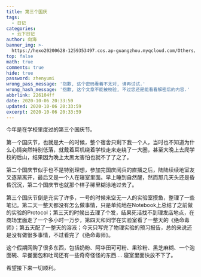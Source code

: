 ```yaml
---
title: 第三个国庆
tags:
  - 日记
categories:
  - 云下日记
author: 向海
banner_img: >-
  https://hexo20200628-1259353497.cos.ap-guangzhou.myqcloud.com/Others/Fluid/post/post2.jpg
top: false
math: true
comments: true
hide: true
password: zhenyumi
wrong_pass_message: '抱歉, 这个密码看着不太对, 请再试试.'
wrong_hash_message: '抱歉, 这个文章不能被校验, 不过您还是能看看解密后的内容.'
abbrlink: 226104ff
date: 2020-10-06 20:33:59
updated: 2020-10-06 20:33:59
excerpt: 2020-10-06 20:33:59
---
```


今年是在学校里度过的第三个国庆节。

第一个国庆节，也就是大一的时候，整个宿舍只剩下我一个人，当时也不知道为什么心情突然特别低落，就戴着耳机绕着学校走来走绕了一大圈，甚至大晚上去爬学校的后山，结果因为晚上太黑太害怕也就不了了之了。

第二个国庆节似乎也不是特别理想，参加完国庆阅兵的直播之后，陆陆续续地室友又逐渐离开，最后又是一个人在寝室里面。早上睡到自然醒，然而那几天头还是昏昏沉沉，第二个国庆节也就那个样子稀里糊涂地过去了。

第三个国庆节倒是充实了许多，一号的时候来空无一人的实验室摸鱼，整理了一些笔记。第二天一整天都没有怎么做事情，只是单纯地在Notebook上总结了之前做的实验的Protocol；第三天的时候出去理了个发，结果死活找不到理发店地点，在商场里面走了一个多小时一万步，第四天和同学在实验室看了一整天的《绝命毒师》；第五天配了一整天的溶液；今天只写完了物理实验的预习报告，总的来说还是没有做很多事情，不过看完了《绝命毒师》。

这个假期网购了很多东西，包括奶粉、阿华田可可粉、果珍粉、黑芝麻糊、一个泡面碗、早餐面包和吐司还有一些奇奇怪怪的东西.... 寝室里面快放不下了。

希望接下来一切顺利。